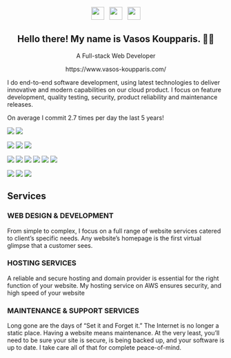 <p align='center'>
<a href="https://twitter.com/vas1468"><img height="30" src="https://github.com/stephenajulu/WaylonWalker/blob/main/icon/twitter.png?raw=true"></a>&nbsp;&nbsp;
<a href="https://www.instagram.com/vasilis_koupparis/"><img height="30" src="https://github.com/stephenajulu/WaylonWalker/blob/main/icon/instagram.jpg?raw=true"></a>&nbsp;&nbsp;
<a href="https://www.linkedin.com/in/vk00050/"><img height="30" src="https://github.com/stephenajulu/WaylonWalker/blob/main/icon/linkedin.png?raw=true"></a>
</p>

<h2 align="center">Hello there! My name is Vasos Koupparis. 👋🤓</h2>
<p align='center'>A Full-stack Web Developer</p>
<p align='center'>https://www.vasos-koupparis.com/</p>

I do end-to-end software development, using latest technologies to deliver innovative and modern capabilities on our cloud product. I focus on feature development, quality testing, security, product reliability and maintenance releases.

On average I commit 2.7 times per day the last 5 years!

![](https://img.shields.io/badge/OS-Linux-informational?style=flat&logo=linux&logoColor=white&color=2bbc8a)
![](https://img.shields.io/badge/Cloud-AWS-informational?style=flat&logo=amazon-aws&logoColor=white&color=2bbc8a)

![](https://img.shields.io/badge/Editor-Visual_Studio-informational?style=flat&logo=visual-studio&logoColor=white&color=2bbc8a)
![](https://img.shields.io/badge/Shell-Bash-informational?style=flat&logo=gnu-bash&logoColor=white&color=2bbc8a)
![](https://img.shields.io/badge/Web_Server-Nginx-informational?style=flat&logo=nginx&logoColor=white&color=2bbc8a)

![](https://img.shields.io/badge/Code-Ruby-informational?style=flat&logo=ruby&logoColor=white&color=2bbc8a)
![](https://img.shields.io/badge/Code-Typescript-informational?style=flat&logo=typescript&logoColor=white&color=2bbc8a)
![](https://img.shields.io/badge/Code-Angular-informational?style=flat&logo=angular&logoColor=white&color=2bbc8a)
![](https://img.shields.io/badge/Code-JavaScript-informational?style=flat&logo=javascript&logoColor=white&color=2bbc8a)
![](https://img.shields.io/badge/Code-Python-informational?style=flat&logo=python&logoColor=white&color=2bbc8a)
![](https://img.shields.io/badge/Code-Elixir-informational?style=flat&logo=elixir&logoColor=white&color=2bbc8a)

![](https://img.shields.io/badge/Tools-MySQL-informational?style=flat&logo=mysql&logoColor=white&color=2bbc8a)
![](https://img.shields.io/badge/Tools-Docker-informational?style=flat&logo=docker&logoColor=white&color=2bbc8a)
![](https://img.shields.io/badge/Tools-AdobeCreativeCloud-informational?style=flat&logo=adobe-creative-cloud&logoColor=white&color=2bbc8a)

## Services

### WEB DESIGN & DEVELOPMENT
From simple to complex, I focus on a full range of website services catered to client’s specific needs. Any website’s homepage is the first virtual glimpse that a customer sees.

### HOSTING SERVICES
A reliable and secure hosting and domain provider is essential for the right function of your website. My hosting service on AWS ensures security, and high speed of your website

### MAINTENANCE & SUPPORT SERVICES
Long gone are the days of “Set it and Forget it.” The Internet is no longer a static place. Having a website means maintenance.
At the very least, you’ll need to be sure your site is secure, is being backed up, and your software is up to date. I take care all of that for complete peace-of-mind.

<!--

## &#x1f4c8; GitHub Stats

<a href="https://github.com/vas1468/vas1468">
  <img align="center" src="https://github-readme-stats.vercel.app/api?username=vas1468&show_icons=true&line_height=27&include_all_commits=true&count_private=true&title_color=ffffff&text_color=c9cacc&icon_color=2bbc8a&bg_color=1d1f21" alt="Vasos's GitHub Stats" />
</a>

![Vaso's Github Stats](https://github-readme-stats.vercel.app/api?username=vas1468&show_icons=true&theme=radical)
<a href="https://github.com/vas1468/vas1468">
  <img align="center" src="https://github-readme-stats.vercel.app/api/top-langs/?username=vas1468&title_color=ffffff&text_color=c9cacc&icon_color=2bbc8a&bg_color=1d1f21" />
</a>
<a href="https://github.com/vas1468/python-project-blueprint">
  <img align="center" src="https://github-readme-stats.vercel.app/api/pin/?username=vas1468&repo=python-project-blueprint&title_color=ffffff&text_color=c9cacc&icon_color=2bbc8a&bg_color=1d1f21" />
</a>
<a href="https://github.com/vas1468/go-project-blueprint">
  <img align="center" src="https://github-readme-stats.vercel.app/api/pin/?username=vas1468&repo=go-project-blueprint&title_color=ffffff&text_color=c9cacc&icon_color=2bbc8a&bg_color=1d1f21" />
</a>    

**vas1468/vas1468** is a ✨ _special_ ✨ repository because its `README.md` (this file) appears on your GitHub profile.

Here are some ideas to get you started:

- 🔭 I’m currently working on ...
- 🌱 I’m currently learning ...
- 👯 I’m looking to collaborate on ...
- 🤔 I’m looking for help with ...
- 💬 Ask me about ...
- 📫 How to reach me: ...
- 😄 Pronouns: ...
- ⚡ Fun fact: ...
-->
